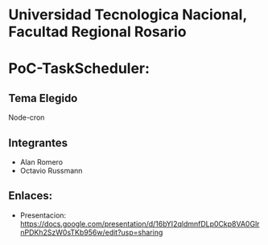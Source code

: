 # Universidad Tecnologica Nacional, Facultad Regional Rosario
# PoC-TaskScheduler:
## Tema Elegido
Node-cron
## Integrantes
* Alan Romero
* Octavio Russmann
## Enlaces:
* Presentacion: https://docs.google.com/presentation/d/16bYI2qldmnfDLp0Ckp8VA0GlrnPDKh2SzW0sTKb956w/edit?usp=sharing
